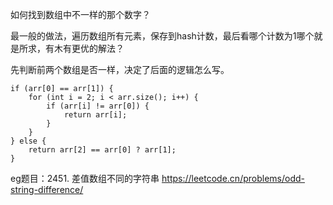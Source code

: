 如何找到数组中不一样的那个数字？

最一般的做法，遍历数组所有元素，保存到hash计数，最后看哪个计数为1哪个就是所求，有木有更优的解法？

先判断前两个数组是否一样，决定了后面的逻辑怎么写。
```
if (arr[0] == arr[1]) {
    for (int i = 2; i < arr.size(); i++) {
        if (arr[i] != arr[0]) {
            return arr[i];
        }
    }
} else {
    return arr[2] == arr[0] ? arr[1];
}
```

eg题目：2451. 差值数组不同的字符串 https://leetcode.cn/problems/odd-string-difference/